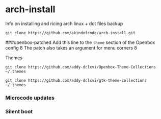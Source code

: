 # arch-install

Info on installing and ricing arch linux + dot files backup


`git clone https://github.com/akindofcode/arch-install.git`

###openbox-patched
Add this line to the `theme` section of the Openbox config
<cornerRadius>8</cornerRadius>
The patch also takes an argument for menu corners
<cornerRadius menu="yes">8</cornerRadius>

Themes

`git clone https://github.com/addy-dclxvi/Openbox-Theme-Collections ~/.themes`

`git clone https://github.com/addy-dclxvi/gtk-theme-collections ~/.themes`

### Microcode updates

### Silent boot
